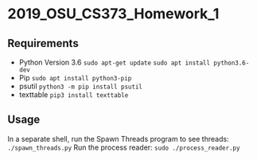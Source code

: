 # 2019_OSU_CS373_Homework_1
## Requirements
- Python Version 3.6
    `sudo apt-get update`
    `sudo apt install python3.6-dev`
- Pip
    `sudo apt install python3-pip`
- psutil
    `python3 -m pip install psutil`
- texttable
    `pip3 install texttable`

## Usage
In a separate shell, run the Spawn Threads program to see threads: `./spawn_threads.py`
Run the process reader: `sudo ./process_reader.py`